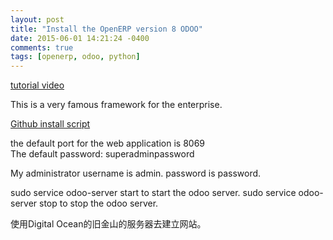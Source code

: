 ```yaml
---
layout: post
title: "Install the OpenERP version 8 ODOO"
date: 2015-06-01 14:21:24 -0400
comments: true
tags: [openerp, odoo, python]
---
```


[tutorial video](https://www.youtube.com/watch?v=FTrDT7Ovjs0)

This is a very famous framework for the enterprise.  

[Github install script](https://github.com/aschenkels-ictstudio/openerp-install-scripts)

the default port for the web application is 8069  
The default password: superadminpassword  

My administrator username is admin. password is password.

sudo service odoo-server start      to start the odoo server.
sudo service odoo-server stop       to stop the odoo server.

使用Digital Ocean的旧金山的服务器去建立网站。  



